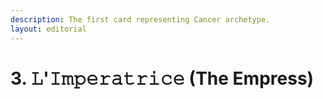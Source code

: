 ```yaml
---
description: The first card representing Cancer archetype.
layout: editorial
---
```


# 3. 𝙻'𝙸𝚖𝚙𝚎𝚛𝚊𝚝𝚛𝚒𝚌𝚎 (The Empress)

_<mark style="color:purple;"></mark>_
